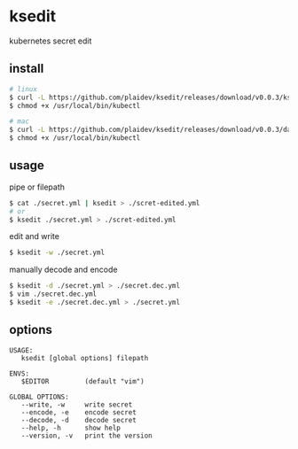 # ksedit

kubernetes secret edit

## install

```bash
# linux
$ curl -L https://github.com/plaidev/ksedit/releases/download/v0.0.3/ksedit_linux_amd64 -o /usr/local/bin/ksedit
$ chmod +x /usr/local/bin/kubectl

# mac
$ curl -L https://github.com/plaidev/ksedit/releases/download/v0.0.3/darwin_linux_amd64 -o /usr/local/bin/ksedit
$ chmod +x /usr/local/bin/kubectl
```

## usage

pipe or filepath

```bash
$ cat ./secret.yml | ksedit > ./scret-edited.yml
# or
$ ksedit ./secret.yml > ./scret-edited.yml
```

edit and write

```bash
$ ksedit -w ./secret.yml
```

manually decode and encode

```bash
$ ksedit -d ./secret.yml > ./secret.dec.yml
$ vim ./secret.dec.yml
$ ksedit -e ./secret.dec.yml > ./secret.yml
```

## options

```
USAGE:
   ksedit [global options] filepath

ENVS:
   $EDITOR         (default "vim")

GLOBAL OPTIONS:
   --write, -w     write secret
   --encode, -e    encode secret
   --decode, -d    decode secret
   --help, -h      show help
   --version, -v   print the version
```

